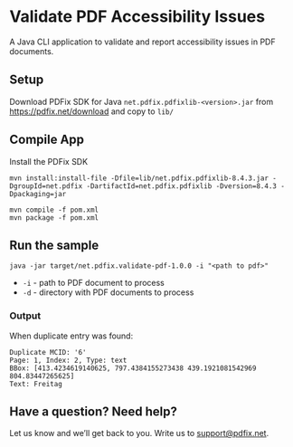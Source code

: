 # Validate PDF Accessibility Issues

A Java CLI application to validate and report accessibility issues in PDF documents.

## Setup

Download PDFix SDK for Java `net.pdfix.pdfixlib-<version>.jar` from https://pdfix.net/download and copy to `lib/`

## Compile App

Install the PDFix SDK 
```
mvn install:install-file -Dfile=lib/net.pdfix.pdfixlib-8.4.3.jar -DgroupId=net.pdfix -DartifactId=net.pdfix.pdfixlib -Dversion=8.4.3 -Dpackaging=jar
```

```
mvn compile -f pom.xml
mvn package -f pom.xml
```

## Run the sample

```
java -jar target/net.pdfix.validate-pdf-1.0.0 -i "<path to pdf>"
```
- `-i` - path to PDF document to process
- `-d` - directory with PDF documents to process
  
### Output

When duplicate entry was found:
```
Duplicate MCID: '6'
Page: 1, Index: 2, Type: text
BBox: [413.4234619140625, 797.4384155273438 439.1921081542969 804.83447265625]
Text: Freitag
```

## Have a question? Need help?
Let us know and we’ll get back to you. Write us to support@pdfix.net.